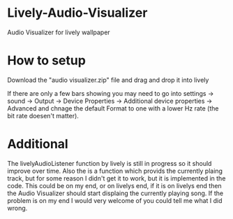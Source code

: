 # Lively-Audio-Visualizer
Audio Visualizer for lively wallpaper

# How to setup
Download the "audio visualizer.zip" file and drag and drop it into lively

If there are only a few bars showing you may need to go into settings -> sound -> Output -> Device Properties -> Additional device properties -> Advanced and chnage the default Format to one with a lower Hz rate (the bit rate doesen't matter).

# Additional
The livelyAudioListener function by lively is still in progress so it should improve over time. Also the is a function which provids the currently plaing track, but for some reason I didn't get it to work, but it is implemented in the code. This could be on my end, or on livelys end, if it is on livelys end then the Audio Visualizer should start displaing the currently playing song. If the problem is on my end I would very welcome of you could tell me what I did wrong.


